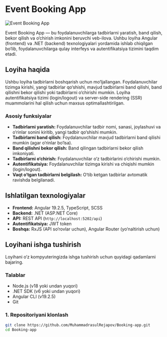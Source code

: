 # Event Booking App

![Event Booking App](https://via.placeholder.com/800x400.png?text=Event+Booking+App)

Event Booking App — bu foydalanuvchilarga tadbirlarni yaratish, band qilish, bekor qilish va o‘chirish imkonini beruvchi veb-ilova. Ushbu loyiha Angular (frontend) va .NET (backend) texnologiyalari yordamida ishlab chiqilgan bo‘lib, foydalanuvchilarga qulay interfeys va autentifikatsiya tizimini taqdim etadi.

## Loyiha haqida

Ushbu loyiha tadbirlarni boshqarish uchun mo‘ljallangan. Foydalanuvchilar tizimga kirishi, yangi tadbirlar qo‘shishi, mavjud tadbirlarni band qilishi, band qilishni bekor qilishi yoki tadbirlarni o‘chirishi mumkin. Loyiha autentifikatsiya tizimi (login/logout) va server-side rendering (SSR) muammolarini hal qilish uchun maxsus optimallashtirilgan.

### Asosiy funksiyalar
- **Tadbirlarni yaratish:** Foydalanuvchilar tadbir nomi, sanasi, joylashuvi va o‘rinlar sonini kiritib, yangi tadbir qo‘shishi mumkin.
- **Tadbirlarni band qilish:** Foydalanuvchilar mavjud tadbirlarni band qilishi mumkin (agar o‘rinlar bo‘lsa).
- **Band qilishni bekor qilish:** Band qilingan tadbirlarni bekor qilish imkoniyati.
- **Tadbirlarni o‘chirish:** Foydalanuvchilar o‘z tadbirlarini o‘chirishi mumkin.
- **Autentifikatsiya:** Foydalanuvchilar tizimga kirishi va chiqishi mumkin (login/logout).
- **Vaqt o‘tgan tadbirlarni belgilash:** O‘tib ketgan tadbirlar avtomatik ravishda belgilanadi.

## Ishlatilgan texnologiyalar

- **Frontend:** Angular 19.2.5, TypeScript, SCSS
- **Backend:** .NET (ASP.NET Core)
- **API:** REST API (`http://localhost:5202/api`)
- **Autentifikatsiya:** JWT token
- **Boshqa:** RxJS (API so‘rovlar uchun), Angular Router (yo‘naltirish uchun)

## Loyihani ishga tushirish

Loyihani o‘z kompyuteringizda ishga tushirish uchun quyidagi qadamlarni bajaring.

### Talablar
- Node.js (v18 yoki undan yuqori)
- .NET SDK (v6 yoki undan yuqori)
- Angular CLI (v19.2.5)
- Git

### 1. Repositoriyani klonlash
```bash
git clone https://github.com/MuhammadrasulRejapov/Booking-app.git
cd Booking-app